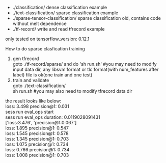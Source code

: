 * ./classification/  dense classification example 
* ./text-classification/ sparse classification example   
* ./sparse-tensor-classification/ sparse classification old, contains code without melt dependence 
* ./tf-record/ write and read tfrecord example 

only tested on tensorflow_version: 0.12.1

How to do sparse clasfication training   
1. gen tfrecord   
goto ./tf-record/sparse/ and do 'sh run.sh' #you may need to modify input data dir, any libsvm format or tlc format(with num_features after label) file is ok(one train and one test)  
2. train and validate  
goto ./text-classification/    
sh run.sh #you may also need to modify tfrecord data dir    

the result looks like below:    
  loss: 3.498 precision@1: 0.031  
  sess run eval_ops start  
  sess run eval_ops duration: 0.0119028091431  
  ['loss:3.476', 'precision@1:0.067']  
  loss: 1.895 precision@1: 0.547  
  loss: 1.545 precision@1: 0.578  
  loss: 1.345 precision@1: 0.703  
  loss: 1.075 precision@1: 0.734  
  loss: 0.766 precision@1: 0.734  
  loss: 1.008 precision@1: 0.703  

